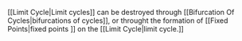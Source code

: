[[Limit Cycle|Limit cycles]] can be destroyed through [[Bifurcation Of Cycles|bifurcations of cycles]], or throught the formation of [[Fixed Points|fixed points ]] on the [[Limit Cycle|limit cycle.]]